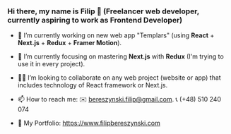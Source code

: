 ### Hi there, my name is Filip 👋 (Freelancer web developer, currently aspiring to work as Frontend Developer)


 - 🔭 I’m currently working on new web app "Templars" (using **React** + **Next.js** + **Redux** + **Framer Motion**).

- 🌱 I’m currently focusing on mastering **Next.js** with **Redux** (I'm trying to use it in every project).

- 🙋‍♂️ I’m looking to collaborate on any web project (website or app) that includes technology of React framework or Next.js.

- 📫 How to reach me:
      ✉️ bereszynski.filip@gmail.com.
      📞 (+48) 510 240 074

- 📌 My Portfolio: https://www.filipbereszynski.com
